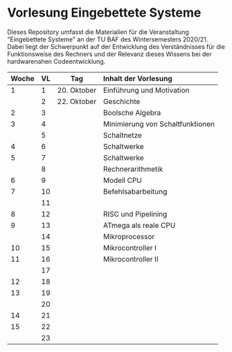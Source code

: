 # Vorlesung Eingebettete Systeme

Dieses Repository umfasst die Materialien für die Veranstaltung "Eingebettete
Systeme" an der TU BAF des Wintersemesters 2020/21. Dabei liegt der Schwerpunkt
auf der Entwicklung des Verständnisses für die Funktionsweise des Rechners und
der Relevanz dieses Wissens bei der hardwarenahen Codeentwicklung.

| Woche | VL  | Tag         | Inhalt der Vorlesung             |
|:----- | --- | ----------- |:-------------------------------- |
| 1     | 1   | 20. Oktober | Einführung und Motivation        |
|       | 2   | 22. Oktober | Geschichte                       |
| 2     | 3   |             | Boolsche Algebra                 |
| 3     | 4   |             | Minimierung von Schaltfunktionen |
|       | 5   |             | Schaltnetze                      |
| 4     | 6   |             | Schaltwerke                      |
| 5     | 7   |             | Schaltwerke                      |
|       | 8   |             | Rechnerarithmetik                |
| 6     | 9   |             | Modell CPU                       |
| 7     | 10  |             | Befehlsabarbeitung               |
|       | 11  |             |                                  |
| 8     | 12  |             | RISC und Pipelining              |
| 9     | 13  |             | ATmega als reale CPU             |
|       | 14  |             | Mikroprocessor                   |
| 10    | 15  |             | Mikrocontroller I                |
| 11    | 16  |             | Mikrocontroller II               |
|       | 17  |             |                                  |
| 12    | 18  |             |                                  |
| 13    | 19  |             |                                  |
|       | 20  |             |                                  |
| 14    | 21  |             |                                  |
| 15    | 22  |             |                                  |
|       | 23  |             |                                  |
